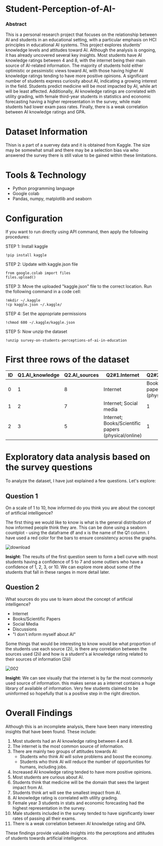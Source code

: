 # Student-Perception-of-AI-

### Abstract 
This is a personal research project that focuses on the relationship between AI and students in an educational setting, with a particular emphasis on HCI principles in educational AI systems. This project explores students' knowledge levels and attitudes toward AI. Although the analysis is ongoing, it has already uncovered several key insights. Most students have AI knowledge ratings between 4 and 8, with the internet being their main source of AI-related information. The majority of students hold either optimistic or pessimistic views toward AI, with those having higher AI knowledge ratings tending to have more positive opinions. A significant number of students express curiosity about AI, indicating a growing interest in the field. Students predict medicine will be most impacted by AI, while art will be least affected. Additionally, AI knowledge ratings are correlated with utility grading, with female third-year students in statistics and economic forecasting having a higher representation in the survey, while male students had lower exam pass rates. Finally, there is a weak correlation between AI knowledge ratings and GPA.

# Dataset Information
Thisn is a part of a suervey data and it is obtained from Kaggle. The size may be somewhat small and there may be a selection bias via who answered the survey there is still value to be gained within these limitations.

# Tools & Technology
- Python programming language
- Google colab
- Pandas, numpy, matplotlib and seaborn

# Configuration
If you want to run directly using API command, then apply the following procedures: <br>

STEP 1: Install kaggle
~~~
!pip install kaggle
~~~

STEP 2: Update with kaggle.json file
~~~
from google.colab import files
files.upload()
~~~

STEP 3: Move the uploaded "kaggle.json" file to the correct location. Run the following command in a code cell:
~~~
!mkdir ~/.kaggle
!cp kaggle.json ~/.kaggle/
~~~

STEP 4: Set the appropriate permissions
~~~
!chmod 600 ~/.kaggle/kaggle.json
~~~

STEP 5: Now unzip the dataset
~~~
!unzip survey-on-students-perceptions-of-ai-in-education
~~~

# First three rows of the dataset

| ID | Q1.AI_knowledge | Q2.AI_sources | Q2#1.Internet | Q2#2.Books/Papers | Q2#3.Social_media | Q2#4.Discussions | Q2#5.NotInformed | Q3#1.AI_dehumanization | Q3#2.Job_replacement | ... | Q7.Utility_grade | Q8.Advantage_teaching | Q9.Advantage_learning | Q10.Advantage_evaluation | Q11.Disadvantage_educational_process | Q12.Gender | Q13.Year_of_study | Q14.Major | Q15.Passed_exams | Q16.GPA |
|----|-----------------|--------------|--------------|------------------|-----------------|-----------------|------------------|-----------------------|-------------------|-----|-----------------|-----------------------|----------------------|------------------------|----------------------------------|----------|-----------------|----------|-----------------|-------|
| 0  | 1             | 8            | Internet     | Books/Scientific papers (physical/online) | 1 | 1 | 0 | 0 | 1 | 2 | ... | 9 | 3 | 1 | 2 | 3 | 1 | 2 | 2 | 1 | 9.2 |
| 1  | 2             | 7            | Internet; Social media | 1 | 0 | 1 | 0 | 0 | 2 | 3 | ... | 6 | 2 | 2 | 1 | 2 | 2 | 2 | 2 | 1 | 7.7 |
| 2  | 3             | 5            | Internet; Books/Scientific papers (physical/online) | 1 | 1 | 0 | 0 | 0 | 2 | 1 | ... | 6 | 3 | 3 | 3 | 4 | 2 | 2 | 2 | 0 | 7.2 |


# Exploratory data analysis based on the survey questions

To analyze the dataset, I have just explained a few questions. Let's explore:

## Question 1

On a scale of 1 to 10, how informed do you think you are about the concept of artificial intelligence? <br>

The first thing we would like to know is what is the general distribution of how informed people think they are. This can be done using a seaborn countplot - using the dataframe df and x is the name of the Q1 column. I have used a red color for the bars to ensure consistency across the graphs.

![download](https://github.com/dina5/Student-Perception-of-AI-/assets/24854710/c3a18989-226f-470c-944a-d5765fe3d11e)

**Insight:** The results of the first question seem to form a bell curve with most students having a confidence of 5 to 7 and some outliers who have a confidence of 1, 2, 3, or 10. We can explore more about some of the students that fall in these ranges in more detail later.

## Question 2

What sources do you use to learn about the concept of artificial intelligence?
- Internet
- Books/Scientific Papers
- Social Media
- Discussions
- "I don't inform myself about AI"
  
Some things that would be interesting to know would be what proportion of the students use each source (2i), is there any correlation between the sources used (2ii) and how is a student's ai knowledge rating related to their sources of information (2iii)

![002](https://github.com/dina5/Student-Perception-of-AI-/assets/24854710/b165399a-3454-4d54-8e8a-c8bb1db1f427)

**Insight:** We can see visually that the internet is by far the most commonly used source of information. this makes sense as a internet contains a huge library of available of information. Very few students claimed to be uninformed so hopefully that is a positive step in the right direction.

# Overall Findings

Although this is an incomplete analysis, there have been many interesting insights that have been found. These include:

1. Most students had an AI knowledge rating between 4 and 8.
2. The internet is the most common source of information.
3. There are mainly two groups of attitudes towards AI:
   - Students who think AI will solve problems and boost the economy.
   - Students who think AI will reduce the number of opportunities for humans, including jobs.
4. Increased AI knowledge rating tended to have more positive opinions.
5. Most students are curious about AI.
6. Students think that medicine will be the domain that sees the largest impact from AI.
7. Students think art will see the smallest impact from AI.
8. AI knowledge rating is correlated with utility grading.
9. Female year 3 students in stats and economic forecasting had the highest representation in the survey.
10. Male students included in the survey tended to have significantly lower rates of passing all their exams.
11. There is a weak correlation between AI knowledge rating and GPA.

These findings provide valuable insights into the perceptions and attitudes of students towards artificial intelligence.


